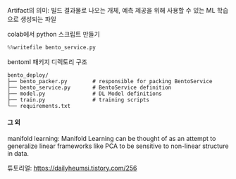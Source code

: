 Artifact의 의미: 빌드 결과물로 나오는 개체,  예측 제공을 위해 사용할 수 있는 ML 학습으로 생성되는 파일

colab에서 python 스크립트 만들기
```python
%%writefile bento_service.py
```
bentoml 패키지 디렉토리 구조
```
bento_deploy/
├── bento_packer.py        # responsible for packing BentoService
├── bento_service.py       # BentoService definition
├── model.py               # DL Model definitions
├── train.py               # training scripts
└── requirements.txt
```


#### 그 외
manifold learning: Manifold Learning can be thought of as an attempt to generalize linear frameworks like PCA to be sensitive to non-linear structure in data. 

튜토리얼: https://dailyheumsi.tistory.com/256
